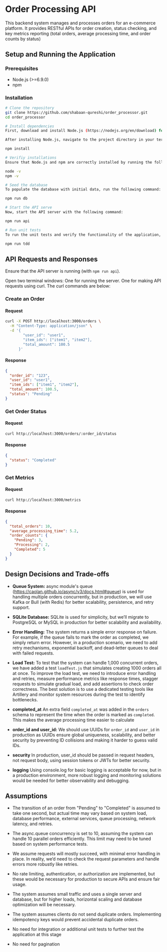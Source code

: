 # Order Processing API

This backend system manages and processes orders for an e-commerce platform. It provides RESTful APIs for order creation, status checking, and key metrics reporting (total orders, average processing time, and order counts by status)

## Setup and Running the Application

### Prerequisites
- Node.js (>=6.9.0)
- npm

### Installation
```bash
# Clone the repository
git clone https://github.com/shabaan-qureshi/order_processor.git
cd order_processor

# Install dependencies
First, download and install Node.js (https://nodejs.org/en/download) for your operating system.

After installing Node.js, navigate to the project directory in your terminal and install the required dependencies:

npm install

# Verifiy installations
Ensure that Node.js and npm are correctly installed by running the following commands:

node -v
npm -v

# Seed the database
To populate the database with initial data, run the following command:

npm run db

# Start the API serve
Now, start the API server with the following command:

npm run api

# Run unit tests 
To run the unit tests and verify the functionality of the application, execute:

npm run tdd
```

## API Requests and Responses
Ensure that the API server is running (with `npm run api`).

Open two terminal windows:
One for running the server.
One for making API requests using curl. The curl commands are below:

### Create an Order
#### Request
```bash
curl -X POST http://localhost:3000/orders \
  -H "Content-Type: application/json" \
  -d '{
        "user_id": "user1",
        "item_ids": ["item1", "item2"],
        "total_amount": 100.5
      }'
```
#### Response
```json
{
  "order_id": "123",
  "user_id": "user1",
  "item_ids": ["item1", "item2"],
  "total_amount": 100.5,
  "status": "Pending"
}
```

### Get Order Status
#### Request
```bash
curl http://localhost:3000/orders/:order_id/status
```
#### Response
```json
{
  "status": "Completed"
}
```

### Get Metrics
#### Request
```bash
curl http://localhost:3000/metrics
```
#### Response
```json
{
  "total_orders": 10,
  "average_processing_time": 5.2,
  "order_counts": {
    "Pending": 3,
    "Processing": 2,
    "Completed": 5
  }
}
```

## Design Decisions and Trade-offs
- **Queue System:** async module's queue (https://caolan.github.io/async/v3/docs.html#queue) is used for handling multiple orders concurrently, but in production, we will use Kafka or Bull (with Redis) for better scalability, persistence, and retry support.

- **SQLite Database:** SQLite is used for simplicity, but we’ll migrate to PostgreSQL or MySQL in production for better scalability and availability.

- **Error Handling:** The system returns a simple error response on failure. For example, if the queue fails to mark the order as completed, we simply return error. However, in a production scenario, we need to add retry mechanisms, exponential backoff, and dead-letter queues to deal with failed requests.

- **Load Test:** To test that the system can handle 1,000 concurrent orders, we have added a test `loadTest.js` that simulates creating 1000 orders all at once. To improve the load test, we need to introduce error handling and retries, measure performance metrics like response times, stagger requests to simulate gradual load, and add assertions to check order correctness. The best solution is to use a dedicated testing tools like Artillery and monitor system resources during the test to identify bottlenecks.

- **completed_at** An extra field `completed_at` was added in the `orders` schema to represent the time when the order is marked as `completed`. This makes the average processing time easier to calculate

- **order_id and user_id:** We should use UUIDs for `order_id` and `user_id` in production as UUIDs ensure global uniqueness, scalability, and better security by preventing ID collisions and making it harder to guess valid IDs.

- **security** In production, user_id should be passed in request headers, not request body, using session tokens or JWTs for better security.

- **logging** Using console.log for basic logging is acceptable for now, but in a production environment, more robust logging and monitoring solutions would be needed for better observability and debugging.



## Assumptions
- The transition of an order from "Pending" to "Completed" is assumed to take one second, but actual time may vary based on system load, database performance, external services, queue processing, network latency, and retries.

- The async.queue concurrency is set to 10, assuming the system can handle 10 parallel orders efficiently. This limit may need to be tuned based on system performance tests.

- We assume requests will mostly succeed, with minimal error handling in place. In reality, we’d need to check the request parameters and handle errors more robustly like retries.

- No rate limiting, authentication, or authorization are implemented, but these would be necessary for production to secure APIs and ensure fair usage.

- The system assumes small traffic and uses a single server and database, but for higher loads, horizontal scaling and database optimization will be necessary.

- The system assumes clients do not send duplicate orders. Implementing idempotency keys would prevent accidental duplicate orders.

- No need for integration or additional unit tests to further test the application at this stage

- No need for pagination 






